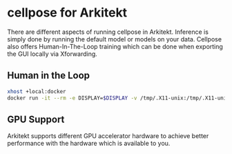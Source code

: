 # cellpose for Arkitekt

There are different aspects of running cellpose in Arkitekt. Inference is simply done by running the default model or models on your data. Cellpose also offers Human-In-The-Loop training which can be done when exporting the GUI locally via Xforwarding.

## Human in the Loop

```bash
xhost +local:docker
docker run -it --rm -e DISPLAY=$DISPLAY -v /tmp/.X11-unix:/tmp/.X11-unix cellpose-for-arkitekt
```

## GPU Support

Arkitekt supports different GPU accelerator hardware to achieve better performance with the hardware which is available to you.

